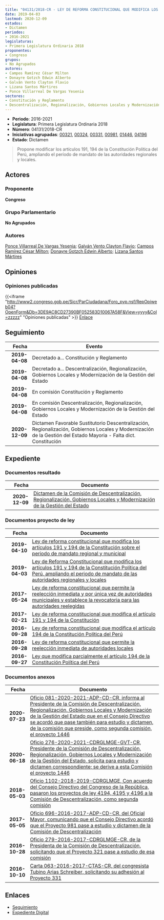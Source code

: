 ```yaml
---
title: "04131/2018-CR - LEY DE REFORMA CONSTITUCIONAL QUE MODIFICA LOS ARTÍCULOS 191, 194 DE LA CONSTITUCIÓN POLÍTICA DEL PERÚ, AMPLIANDO EL PERÍODO DE MANDATO DE LAS AUTORIDADES REGIONALES Y LOCALES"
date: 2019-04-03
lastmod: 2020-12-09
estados:
- Dictamen
periodos:
- 2016-2021
legislaturas:
- Primera Legislatura Ordinaria 2018
proponentes:
- Congreso
grupos:
- No Agrupados
autores:
- Campos Ramírez César Milton
- Donayre Gotzch Edwin Alberto
- Galván Vento Clayton Flavio
- Lizana Santos Mártires
- Ponce Villarreal De Vargas Yesenia
sectores:
- Constitución y Reglamento
- Descentralización, Regionalización, Gobiernos Locales y Modernización de la Gestión del Estado
---
```

- **Periodo**: 2016-2021
- **Legislatura**: Primera Legislatura Ordinaria 2018
- **Número**: 04131/2018-CR
- **Iniciativas agrupadas**: [00321](../../00300/00321), [00324](../../00300/00324), [00331](../../00300/00331), [00981](../../00900/00981), [01446](../../01400/01446), [04196](../../04100/04196)
- **Estado**: Dictamen

> Propone modificar los artículos 191, 194 de la Constitución Política del Perú, ampliando el período de mandato de las autoridades regionales y locales.


## Actores

### Proponente

**Congreso**

### Grupo Parlamentario

**No Agrupados**

### Autores

[Ponce Villarreal De Vargas Yesenia](mailto:mailto:yponce@congreso.gob.pe); [Galván Vento Clayton Flavio](mailto:mailto:cgalvan@congreso.gob.pe); [Campos Ramírez César Milton](mailto:mailto:ccampos@congreso.gob.pe); [Donayre Gotzch Edwin Alberto](mailto:mailto:edonayre@congreso.gob.pe); [Lizana Santos Mártires](mailto:mailto:mlizana@congreso.gob.pe)

## Opiniones

### Opiniones publicadas

{{<iframe "http://www2.congreso.gob.pe/Sicr/ParCiudadana/Foro_pvp.nsf/RepOpiweb04?OpenForm&Db=3DE9AC8CD27390BF052583D10067A58F&View=yyyy&Col=zzzzz" "Opiniones publicadas" >}}
[Enlace](http://www2.congreso.gob.pe/Sicr/ParCiudadana/Foro_pvp.nsf/RepOpiweb04?OpenForm&Db=3DE9AC8CD27390BF052583D10067A58F&View=yyyy&Col=zzzzz)


## Seguimiento

| Fecha | Evento |
|------:|--------|
| **2019-04-08** | Decretado a... Constitución y Reglamento |
| **2019-04-08** | Decretado a... Descentralización, Regionalización, Gobiernos Locales y Modernización de la Gestión del Estado |
| **2019-04-08** | En comisión Constitución y Reglamento |
| **2019-04-08** | En comisión Descentralización, Regionalización, Gobiernos Locales y Modernización de la Gestión del Estado |
| **2020-12-09** | Dictamen Favorable Sustitutorio Descentralización, Regionalización, Gobiernos Locales y Modernización de la Gestión del Estado Mayoria - Falta dict. Constitución |

## Expediente

### Documentos resultado

| Fecha | Documento |
|------:|-----------|
| **2020-12-09** | [Dictamen de la Comisión de Descentralización, Regionalización, Gobiernos Locales y Modernización de la Gestión del Estado](http://www.leyes.congreso.gob.pe/Documentos/2016_2021/Dictamenes/Proyectos_de_Ley/00321DC08MAY20201209.pdf) |

### Documentos proyecto de ley

| Fecha | Documento |
|------:|-----------|
| **2019-04-10** | [Ley de reforma constitucional que modifica los artículos 191 y 194 de la Constitución sobre el periodo de mandato regional y municipal](http://www.leyes.congreso.gob.pe/Documentos/2016_2021/Proyectos_de_Ley_y_de_Resoluciones_Legislativas/PL0419620190410.pdf) |
| **2019-04-03** | [Ley de Reforma Constitucional que modifica los artículos 191 y 194 de la Constitución Política del Perú, ampliando el periodo de mandato de las autoridades regionales y locales](http://www.leyes.congreso.gob.pe/Documentos/2016_2021/Proyectos_de_Ley_y_de_Resoluciones_Legislativas/PL0413120190403..pdf) |
| **2017-05-24** | [Ley de reforma constitucional que permite la reelección inmediata y por única vez de autoridades municipales y establece la revocatoria para las autoridades reelegidas](http://www.leyes.congreso.gob.pe/Documentos/2016_2021/Proyectos_de_Ley_y_de_Resoluciones_Legislativas/PL0144620170524..PDF) |
| **2017-02-21** | [Ley de reforma constitucional que modifica el artículo 191 y 194 de la Constitución](http://www.leyes.congreso.gob.pe/Documentos/2016_2021/Proyectos_de_Ley_y_de_Resoluciones_Legislativas/PL0098120170221..pdf) |
| **2016-09-28** | [Ley de reforma constitucional que modifica el artículo 194 de la Constitución Política del Perú](http://www.leyes.congreso.gob.pe/Documentos/2016_2021/Proyectos_de_Ley_y_de_Resoluciones_Legislativas/PL0033120160928..pdf) |
| **2016-09-28** | [Ley de reforma constitucional que permite la reelección inmediata de autoridades locales](http://www.leyes.congreso.gob.pe/Documentos/2016_2021/Proyectos_de_Ley_y_de_Resoluciones_Legislativas/PL0032420160928..pdf) |
| **2016-09-27** | [Ley que modifica parcialmente el artículo 194 de la Constitución Política del Perú](http://www.leyes.congreso.gob.pe/Documentos/2016_2021/Proyectos_de_Ley_y_de_Resoluciones_Legislativas/PL0032120160927..pdf) |

### Documentos anexos

| Fecha | Documento |
|------:|-----------|
| **2020-07-23** | [Oficio 081-2020-2021-ADP-CD-CR, informa al Presidente de la Comisión de Descentralización, Regionalización, Gobiernos Locales y Modernización de la Gestión del Estado que en el Consejo Directivo se acordó que pase también para estudio y dictamen, de la comisión que preside, como segunda comisión, el proyecto 1446](http://www.leyes.congreso.gob.pe/Documentos/2016_2021/Oficios/Oficialia_Mayor/OFICIO-081-2020-2021-ADP-CD-CR.pdf) |
| **2020-06-18** | [Oficio 276-2020-2021-CDRGLMGE-GVT-CR, Presidente de la Comisión de Descentralización, Regionalización, Gobiernos Locales y Modernización de la Gestión del Estado, solicita para estudio y dictamen correspondiente; se derive a esta Comisión el proyecto 1446](http://www.leyes.congreso.gob.pe/Documentos/2016_2021/Consejo_Directivo/Documentos_de_Congresistas/OFICIO-276-2020-2021-CDRGLMGE-GVT-CR.pdf) |
| **2018-05-03** | [Oficio 1102-2018-2019-CDRGLMGE, Con acuerdo del Consejo Directivo del Congreso de la República, pasaron los proyectos de ley 4194, 4195 y 4196 a la Comisión de Descentralización, como segunda comisión](http://www.leyes.congreso.gob.pe/Documentos/2016_2021/Consejo_Directivo/Pedidos_Pase_a_Comision/OFICIO-1102-2018-2019-CDRGLMGE.pdf) |
| **2017-05-05** | [Oficio 696-2016-2017-ADP-CD-CR, del Oficial Mayor, comunicando que el Consejo Directivo acordó que el Proyecto 981 pase a estudio y dictamen de la Comisión de Descentralización](http://www.leyes.congreso.gob.pe/Documentos/2016_2021/Oficios/Oficialia_Mayor/OFICIO-696-2016-2017-ADP-CD-CR.pdf) |
| **2016-10-28** | [Oficio 279-2016-2017-CDRGLMGE-CR, de la Presidenta de la Comisión de Descentralización, solicitando que el Proyecto 321 pase a estudio de esa comisión](http://www.leyes.congreso.gob.pe/Documentos/2016_2021/Oficios/Comisiones_Ordinarias/OFICIO-279-2016-2017-CDRGLMGE-CR.pdf) |
| **2016-10-10** | [Carta 063-2016-2017-CTAS-CR, del congresista Tubino Arias Schreiber, solicitando su adhesión al Proyecto 331](http://www.leyes.congreso.gob.pe/Documentos/2016_2021/Adhesiones/Proyectos_de_Ley/CARTA-063-2016-2017-CTAS-CR.pdf) |

## Enlaces

- [Seguimiento](http://www2.congreso.gob.pe/Sicr/TraDocEstProc/CLProLey2016.nsf/f7fff46988ca05b1052578e100829cc7/90baa65fc24f1732052583d1006037af?OpenDocument)
- [Expediente Digital](http://www2.congreso.gob.pe/Sicr/TraDocEstProc/Expvirt_2011.nsf/visbusqptramdoc1621/04131?opendocument)


